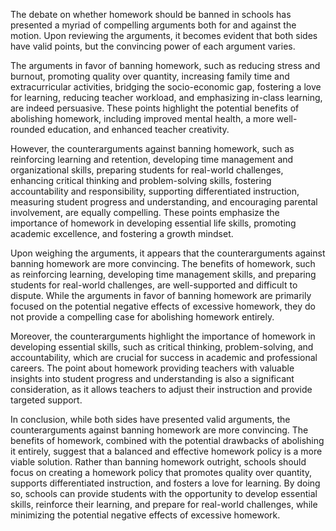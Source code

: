 The debate on whether homework should be banned in schools has presented a myriad of compelling arguments both for and against the motion. Upon reviewing the arguments, it becomes evident that both sides have valid points, but the convincing power of each argument varies.

The arguments in favor of banning homework, such as reducing stress and burnout, promoting quality over quantity, increasing family time and extracurricular activities, bridging the socio-economic gap, fostering a love for learning, reducing teacher workload, and emphasizing in-class learning, are indeed persuasive. These points highlight the potential benefits of abolishing homework, including improved mental health, a more well-rounded education, and enhanced teacher creativity.

However, the counterarguments against banning homework, such as reinforcing learning and retention, developing time management and organizational skills, preparing students for real-world challenges, enhancing critical thinking and problem-solving skills, fostering accountability and responsibility, supporting differentiated instruction, measuring student progress and understanding, and encouraging parental involvement, are equally compelling. These points emphasize the importance of homework in developing essential life skills, promoting academic excellence, and fostering a growth mindset.

Upon weighing the arguments, it appears that the counterarguments against banning homework are more convincing. The benefits of homework, such as reinforcing learning, developing time management skills, and preparing students for real-world challenges, are well-supported and difficult to dispute. While the arguments in favor of banning homework are primarily focused on the potential negative effects of excessive homework, they do not provide a compelling case for abolishing homework entirely.

Moreover, the counterarguments highlight the importance of homework in developing essential skills, such as critical thinking, problem-solving, and accountability, which are crucial for success in academic and professional careers. The point about homework providing teachers with valuable insights into student progress and understanding is also a significant consideration, as it allows teachers to adjust their instruction and provide targeted support.

In conclusion, while both sides have presented valid arguments, the counterarguments against banning homework are more convincing. The benefits of homework, combined with the potential drawbacks of abolishing it entirely, suggest that a balanced and effective homework policy is a more viable solution. Rather than banning homework outright, schools should focus on creating a homework policy that promotes quality over quantity, supports differentiated instruction, and fosters a love for learning. By doing so, schools can provide students with the opportunity to develop essential skills, reinforce their learning, and prepare for real-world challenges, while minimizing the potential negative effects of excessive homework.